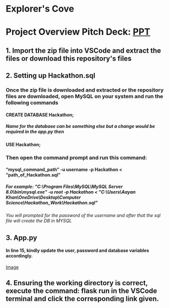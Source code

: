 # Explorer's Cove 
# Project Overview Pitch Deck: [PPT](https://www.canva.com/design/DAGVmGC8Bco/hLHtFHteQgzxSFH6Y1lTEQ/view?utm_content=DAGVmGC8Bco&utm_campaign=designshare&utm_medium=link&utm_source=editor#3)
## 1. Import the zip file into VSCode and extract the files or download this repository's files
## 2. Setting up Hackathon.sql
### Once the zip file is downloaded and extracted or the repository files are downloaded, open MySQL on your system and run the following commands
#### CREATE DATABASE Hackathon;
##### Name for the database can be something else but a change would be required in the app.py then
#### USE Hackathon;
### Then open the command prompt and run this command:
#### “mysql_command_path” -u username -p Hackathon < “path_of_Hackathon.sql”
##### For example: "C:\Program Files\MySQL\MySQL Server 8.0\bin\mysql.exe" -u root -p Hackathon < "C:\Users\Aayan Khan\OneDrive\Desktop\Computer Science\Hackathon_Work\Hackathon.sql"
###### You will prompted for the password of the username and after that the sql file will create the DB in MYSQL
## 3. App.py
#### In line 15, kindly update the user, password and database variables accordingly.
[Image](https://drive.google.com/file/d/1-Dxh5aOWbkf4vB2UsKSVRnnkZpFCHrgX/view?usp=drive_link)
## 4. Ensuring the working directory is correct, execute the command: flask run in the VSCode terminal and click the corresponding link given.
